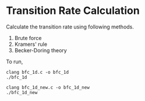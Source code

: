 # Transition Rate Calculation
Calculate the transition rate using following methods.

1. Brute force
2. Kramers' rule
3. Becker-Doring theory

To run, 
```
clang bfc_1d.c -o bfc_1d
./bfc_1d

clang bfc_1d_new.c -o bfc_1d_new
./bfc_1d_new
```